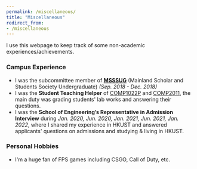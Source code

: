 ```yaml
---
permalink: /miscellaneous/
title: "Miscellaneous"
redirect_from:
- /miscellaneous
---
```



I use this webpage to keep track of some non-academic experiences/achievements.

### Campus Experience

- I was the subcommittee member of [**MSSSUG**](http://ug.msss.ust.hk/) (Mainland Scholar and Students Society
  Undergraduate) *(Sep. 2018 - Dec. 2018)*
- I was the **Student Teaching Helper** of [COMP1022P](http://course.cse.ust.hk/comp1022p)
  and [COMP2011](http://course.cse.ust.hk/comp2011), the main duty was grading students' lab works and answering their
  questions.
- I was the **School of Engineering’s Representative in Admission Interview** during *Jan. 2020, Jun. 2020, Jan. 2021,
  Jun. 2021, Jan. 2022*, where I shared my experience in HKUST and answered applicants' questions on admissions and
  studying & living in HKUST.

### Personal Hobbies

- I'm a huge fan of FPS games including CSGO, Call of Duty, etc.